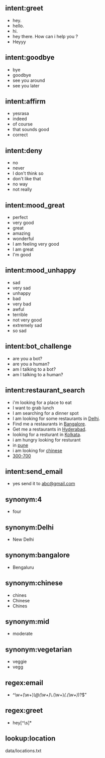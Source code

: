 ## intent:greet
- hey.
- hello.
- hi.
- hey there. How can i help you ?
- Heyyy

## intent:goodbye
- bye
- goodbye
- see you around
- see you later

## intent:affirm
- yesrasa
- indeed
- of course
- that sounds good
- correct

## intent:deny
- no
- never
- I don't think so
- don't like that
- no way
- not really

## intent:mood_great
- perfect
- very good
- great
- amazing
- wonderful
- I am feeling very good
- I am great
- I'm good

## intent:mood_unhappy
- sad
- very sad
- unhappy
- bad
- very bad
- awful
- terrible
- not very good
- extremely sad
- so sad

## intent:bot_challenge
- are you a bot?
- are you a human?
- am I talking to a bot?
- am I talking to a human?

## intent:restaurant_search
- i'm looking for a place to eat
- I want to grab lunch
- I am searching for a dinner spot
- I am looking for some restaurants in [Delhi](location).
- Find me a restaurants in [Bangalore](location).
- Get me a restaurants in [Hyderabad](location).
- looking for a resturant in [Kolkata](location).
- i am hungry looking for resturant
- in [pune](location)
- i am looking for [chinese](cuisine)
- [300-700](budget)

## intent:send_email
- yes send it to [abc@gmail.com](email)

## synonym:4
- four

## synonym:Delhi
- New Delhi

## synonym:bangalore
- Bengaluru

## synonym:chinese
- chines
- Chinese
- Chines

## synonym:mid
- moderate

## synonym:vegetarian
- veggie
- vegg

## regex:email
- ^\\w+(\\w+)*\\@(\\w+)*\\.(\\w+)*(.(\\w+)*)?$"

## regex:greet
- hey[^\s]*

## lookup:location
  data/locations.txt
